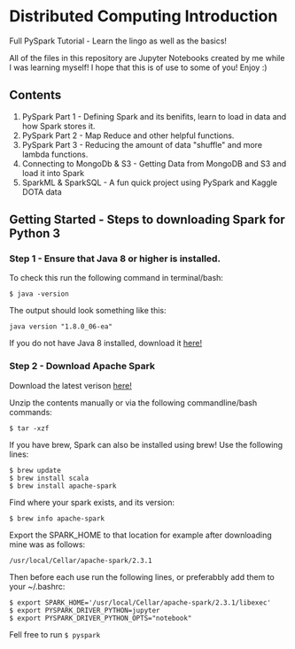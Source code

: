 # Distributed Computing Introduction

Full PySpark Tutorial - Learn the lingo as well as the basics!

All of the files in this repository are Jupyter Notebooks created by me while I was learning myself! I hope that this is of use to some of you! Enjoy :)

## Contents

1. PySpark Part 1 - Defining Spark and its benifits, learn to load in data and how Spark stores it. 
2. PySpark Part 2 - Map Reduce and other helpful functions.
3. PySpark Part 3 - Reducing the amount of data "shuffle" and more lambda functions.
4. Connecting to MongoDb & S3 - Getting Data from MongoDB and S3 and load it into Spark
5. SparkML & SparkSQL - A fun quick project using PySpark and Kaggle DOTA data 

## Getting Started - Steps to downloading Spark for Python 3

### Step 1 - Ensure that Java 8 or higher is installed.  
To check this run the following command in terminal/bash:
```
$ java -version
```

The output should look something like this: 
```
java version "1.8.0_06-ea"
```

If you do not have Java 8 installed, download it [here!](https://docs.oracle.com/javase/8/docs/technotes/guides/install/install_overview.html#A1097257)

### Step 2 - Download Apache Spark
Download the latest verison [here!](http://spark.apache.org/downloads.html)

Unzip the contents manually or via the following commandline/bash commands:
```
$ tar -xzf 
```

If you have brew, Spark can also be installed using brew!
Use the following lines:
```
$ brew update
$ brew install scala
$ brew install apache-spark
```

Find where your spark exists, and its version:
```
$ brew info apache-spark
```

Export the SPARK_HOME to that location for example after downloading mine was as follows:
```
/usr/local/Cellar/apache-spark/2.3.1
```

Then before each use run the following lines, or preferabbly add them to your ~/.bashrc:
```
$ export SPARK_HOME='/usr/local/Cellar/apache-spark/2.3.1/libexec'
$ export PYSPARK_DRIVER_PYTHON=jupyter
$ export PYSPARK_DRIVER_PYTHON_OPTS="notebook"
```

Fell free to run `$ pyspark`
